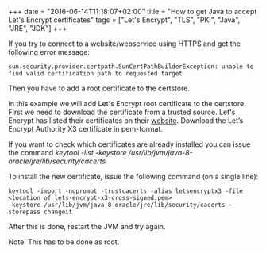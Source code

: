 +++
date = "2016-06-14T11:18:07+02:00"
title = "How to get Java to accept Let's Encrypt certificates"
tags = ["Let's Encrypt", "TLS", "PKI", "Java", "JRE", "JDK"]
+++

If you try to connect to a website/webservice using HTTPS and get the following error message:

	sun.security.provider.certpath.SunCertPathBuilderException: unable to find valid certification path to requested target
	
Then you have to add a root certificate to the certstore.

In this example we will add Let's Encrypt root certificate to the certstore. First we need to download the certificate 
from a trusted source. Let's Encrypt has listed their certificates on their [website](https://letsencrypt.org/certificates/).
Download the Let’s Encrypt Authority X3 certificate in pem-format.

If you want to check which certificates are already installed you can issue the command *keytool -list -keystore /usr/lib/jvm/java-8-oracle/jre/lib/security/cacerts*

To install the new certificate, issue the following command (on a single line):

	keytool -import -noprompt -trustcacerts -alias letsencryptx3 -file <location of lets-encrypt-x3-cross-signed.pem> 
	-keystore /usr/lib/jvm/java-8-oracle/jre/lib/security/cacerts -storepass changeit

After this is done, restart the JVM and try again.

Note: This has to be done as root.
